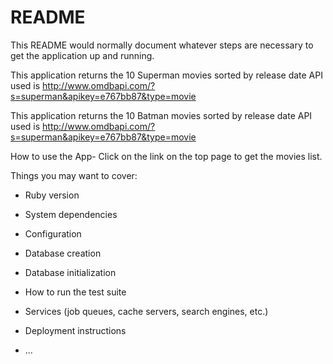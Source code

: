 # README

This README would normally document whatever steps are necessary to get the
application up and running.

This application returns the 10 Superman movies sorted by release date
API used is http://www.omdbapi.com/?s=superman&apikey=e767bb87&type=movie

This application returns the 10 Batman movies sorted by release date
API used is http://www.omdbapi.com/?s=superman&apikey=e767bb87&type=movie

How to use the App- Click on the link on the top page to get the movies list.

Things you may want to cover:

* Ruby version

* System dependencies

* Configuration

* Database creation

* Database initialization

* How to run the test suite

* Services (job queues, cache servers, search engines, etc.)

* Deployment instructions

* ...

